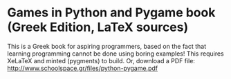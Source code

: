 # Games in Python and Pygame book (Greek Edition, LaTeX sources)
This is a Greek book for aspiring programmers, based on the fact that learning programming cannot be done using boring examples!
This requires XeLaTeX and minted (pygments) to build.
Or, download a PDF file: http://www.schoolspace.gr/files/python-pygame.pdf
